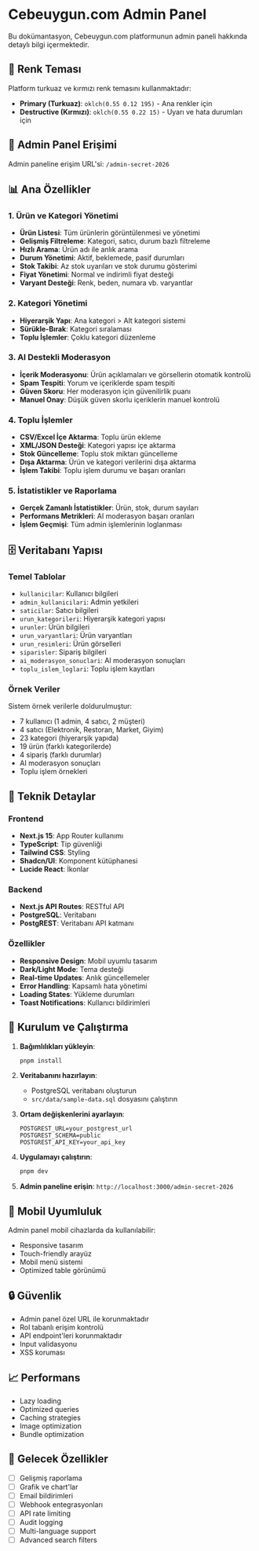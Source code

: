 
# Cebeuygun.com Admin Panel

Bu dokümantasyon, Cebeuygun.com platformunun admin paneli hakkında detaylı bilgi içermektedir.

## 🎨 Renk Teması

Platform turkuaz ve kırmızı renk temasını kullanmaktadır:
- **Primary (Turkuaz)**: `oklch(0.55 0.12 195)` - Ana renkler için
- **Destructive (Kırmızı)**: `oklch(0.55 0.22 15)` - Uyarı ve hata durumları için

## 🔐 Admin Panel Erişimi

Admin paneline erişim URL'si: `/admin-secret-2026`

## 📊 Ana Özellikler

### 1. Ürün ve Kategori Yönetimi
- **Ürün Listesi**: Tüm ürünlerin görüntülenmesi ve yönetimi
- **Gelişmiş Filtreleme**: Kategori, satıcı, durum bazlı filtreleme
- **Hızlı Arama**: Ürün adı ile anlık arama
- **Durum Yönetimi**: Aktif, beklemede, pasif durumları
- **Stok Takibi**: Az stok uyarıları ve stok durumu gösterimi
- **Fiyat Yönetimi**: Normal ve indirimli fiyat desteği
- **Varyant Desteği**: Renk, beden, numara vb. varyantlar

### 2. Kategori Yönetimi
- **Hiyerarşik Yapı**: Ana kategori > Alt kategori sistemi
- **Sürükle-Bırak**: Kategori sıralaması
- **Toplu İşlemler**: Çoklu kategori düzenleme

### 3. AI Destekli Moderasyon
- **İçerik Moderasyonu**: Ürün açıklamaları ve görsellerin otomatik kontrolü
- **Spam Tespiti**: Yorum ve içeriklerde spam tespiti
- **Güven Skoru**: Her moderasyon için güvenilirlik puanı
- **Manuel Onay**: Düşük güven skorlu içeriklerin manuel kontrolü

### 4. Toplu İşlemler
- **CSV/Excel İçe Aktarma**: Toplu ürün ekleme
- **XML/JSON Desteği**: Kategori yapısı içe aktarma
- **Stok Güncelleme**: Toplu stok miktarı güncelleme
- **Dışa Aktarma**: Ürün ve kategori verilerini dışa aktarma
- **İşlem Takibi**: Toplu işlem durumu ve başarı oranları

### 5. İstatistikler ve Raporlama
- **Gerçek Zamanlı İstatistikler**: Ürün, stok, durum sayıları
- **Performans Metrikleri**: AI moderasyon başarı oranları
- **İşlem Geçmişi**: Tüm admin işlemlerinin loglanması

## 🗄️ Veritabanı Yapısı

### Temel Tablolar
- `kullanicilar`: Kullanıcı bilgileri
- `admin_kullanicilari`: Admin yetkileri
- `saticilar`: Satıcı bilgileri
- `urun_kategorileri`: Hiyerarşik kategori yapısı
- `urunler`: Ürün bilgileri
- `urun_varyantlari`: Ürün varyantları
- `urun_resimleri`: Ürün görselleri
- `siparisler`: Sipariş bilgileri
- `ai_moderasyon_sonuclari`: AI moderasyon sonuçları
- `toplu_islem_loglari`: Toplu işlem kayıtları

### Örnek Veriler
Sistem örnek verilerle doldurulmuştur:
- 7 kullanıcı (1 admin, 4 satıcı, 2 müşteri)
- 4 satıcı (Elektronik, Restoran, Market, Giyim)
- 23 kategori (hiyerarşik yapıda)
- 19 ürün (farklı kategorilerde)
- 4 sipariş (farklı durumlar)
- AI moderasyon sonuçları
- Toplu işlem örnekleri

## 🔧 Teknik Detaylar

### Frontend
- **Next.js 15**: App Router kullanımı
- **TypeScript**: Tip güvenliği
- **Tailwind CSS**: Styling
- **Shadcn/UI**: Komponent kütüphanesi
- **Lucide React**: İkonlar

### Backend
- **Next.js API Routes**: RESTful API
- **PostgreSQL**: Veritabanı
- **PostgREST**: Veritabanı API katmanı

### Özellikler
- **Responsive Design**: Mobil uyumlu tasarım
- **Dark/Light Mode**: Tema desteği
- **Real-time Updates**: Anlık güncellemeler
- **Error Handling**: Kapsamlı hata yönetimi
- **Loading States**: Yükleme durumları
- **Toast Notifications**: Kullanıcı bildirimleri

## 🚀 Kurulum ve Çalıştırma

1. **Bağımlılıkları yükleyin**:
   ```bash
   pnpm install
   ```

2. **Veritabanını hazırlayın**:
   - PostgreSQL veritabanı oluşturun
   - `src/data/sample-data.sql` dosyasını çalıştırın

3. **Ortam değişkenlerini ayarlayın**:
   ```env
   POSTGREST_URL=your_postgrest_url
   POSTGREST_SCHEMA=public
   POSTGREST_API_KEY=your_api_key
   ```

4. **Uygulamayı çalıştırın**:
   ```bash
   pnpm dev
   ```

5. **Admin paneline erişin**:
   `http://localhost:3000/admin-secret-2026`

## 📱 Mobil Uyumluluk

Admin panel mobil cihazlarda da kullanılabilir:
- Responsive tasarım
- Touch-friendly arayüz
- Mobil menü sistemi
- Optimized table görünümü

## 🔒 Güvenlik

- Admin panel özel URL ile korunmaktadır
- Rol tabanlı erişim kontrolü
- API endpoint'leri korunmaktadır
- Input validasyonu
- XSS koruması

## 📈 Performans

- Lazy loading
- Optimized queries
- Caching strategies
- Image optimization
- Bundle optimization

## 🎯 Gelecek Özellikler

- [ ] Gelişmiş raporlama
- [ ] Grafik ve chart'lar
- [ ] Email bildirimleri
- [ ] Webhook entegrasyonları
- [ ] API rate limiting
- [ ] Audit logging
- [ ] Multi-language support
- [ ] Advanced search filters
